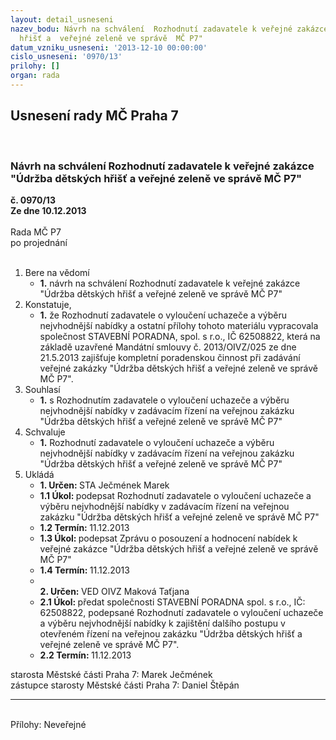 ```yaml
---
layout: detail_usneseni
nazev_bodu: Návrh na schválení  Rozhodnutí zadavatele k veřejné zakázce "Údržba dětských
  hřišť a  veřejné zeleně ve správě  MČ P7"
datum_vzniku_usneseni: '2013-12-10 00:00:00'
cislo_usneseni: '0970/13'
prilohy: []
organ: rada
---
```

<div id="ucUsn_pList" class="usn">
	<span><h2>Usnesení rady MČ Praha 7 </h2>
<br></span><div class="standBody">
<span><h3>Návrh na schválení  Rozhodnutí zadavatele k veřejné zakázce "Údržba dětských hřišť a  veřejné zeleně ve správě  MČ P7"</h3></span><div class="center">
		<strong>č. 0970/13</strong><br>
	</div>
<div class="center">
		<strong>Ze dne 10.12.2013</strong><br><br>
	</div>Rada MČ P7<br> po projednání<br><br><ol>
<li>Bere na vědomí<ul><li>
<strong>1.</strong> návrh na schválení  Rozhodnutí zadavatele k veřejné zakázce "Údržba dětských hřišť a  veřejné zeleně ve správě  MČ P7"</li></ul>
</li>
<li>Konstatuje,<ul><li>
<strong>1.</strong> že Rozhodnutí zadavatele o vyloučení uchazeče a výběru nejvhodnější nabídky a ostatní přílohy tohoto materiálu vypracovala společnost STAVEBNÍ PORADNA, spol. s r.o., IČ 62508822, která na základě uzavřené Mandátní smlouvy č. 2013/OIVZ/025 ze dne 21.5.2013 zajišťuje kompletní poradenskou činnost při zadávání veřejné zakázky "Údržba dětských hřišť a  veřejné zeleně ve správě  MČ P7".</li></ul>
</li>
<li>Souhlasí<ul><li>
<strong>1.</strong> s Rozhodnutím zadavatele o vyloučení uchazeče a  výběru nejvhodnější nabídky  v zadávacím řízení na veřejnou zakázku "Údržba dětských hřišť a  veřejné zeleně ve správě  MČ P7"</li></ul>
</li>
<li>Schvaluje<ul><li>
<strong>1.</strong> Rozhodnutí zadavatele o vyloučení uchazeče a výběru nejvhodnější nabídky  v zadávacím řízení na veřejnou zakázku "Údržba dětských hřišť a  veřejné zeleně ve správě  MČ P7"    </li></ul>
</li>
<li>Ukládá<ul>
<li>
<strong>1. Určen: </strong>STA Ječmének Marek</li>
<li>
<strong>1.1 Úkol: </strong>podepsat Rozhodnutí zadavatele o vyloučení uchazeče a  výběru nejvhodnější nabídky  v zadávacím řízení na veřejnou zakázku "Údržba dětských hřišť a  veřejné zeleně ve správě  MČ P7"</li>
<li>
<strong>1.2 Termín: </strong>11.12.2013</li>
<li>
<strong>1.3 Úkol: </strong>podepsat Zprávu o posouzení a hodnocení nabídek k veřejné zakázce "Údržba dětských hřišť a  veřejné zeleně ve správě  MČ P7"</li>
<li>
<strong>1.4 Termín: </strong>11.12.2013</li>
<li>
<strong><br>2. Určen: </strong>VED OIVZ Maková Taťjana</li>
<li>
<strong>2.1 Úkol: </strong>předat společnosti STAVEBNÍ PORADNA spol. s r.o., IČ: 62508822, podepsané  Rozhodnutí zadavatele o vyloučení uchazeče a  výběru nejvhodnější nabídky  k zajištění dalšího postupu v otevřeném řízení na veřejnou zakázku "Údržba dětských hřišť a  veřejné zeleně ve správě  MČ P7". </li>
<li>
<strong>2.2 Termín: </strong>11.12.2013</li>
</ul>
</li>
</ol>starosta Městské části Praha 7: Marek Ječmének<br>zástupce starosty Městské části Praha 7: Daniel Štěpán <hr>
<br>Přílohy: Neveřejné</div>
</div>